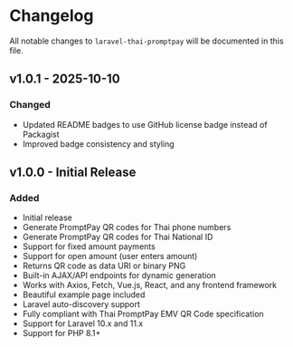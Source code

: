 # Changelog

All notable changes to `laravel-thai-promptpay` will be documented in this file.

## v1.0.1 - 2025-10-10

### Changed
- Updated README badges to use GitHub license badge instead of Packagist
- Improved badge consistency and styling

## v1.0.0 - Initial Release

### Added
- Initial release
- Generate PromptPay QR codes for Thai phone numbers
- Generate PromptPay QR codes for Thai National ID
- Support for fixed amount payments
- Support for open amount (user enters amount)
- Returns QR code as data URI or binary PNG
- Built-in AJAX/API endpoints for dynamic generation
- Works with Axios, Fetch, Vue.js, React, and any frontend framework
- Beautiful example page included
- Laravel auto-discovery support
- Fully compliant with Thai PromptPay EMV QR Code specification
- Support for Laravel 10.x and 11.x
- Support for PHP 8.1+
